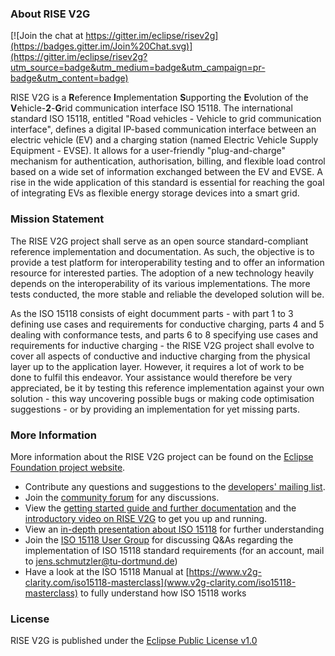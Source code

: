 ### About RISE V2G

[![Join the chat at https://gitter.im/eclipse/risev2g](https://badges.gitter.im/Join%20Chat.svg)](https://gitter.im/eclipse/risev2g?utm_source=badge&utm_medium=badge&utm_campaign=pr-badge&utm_content=badge)

RISE V2G is a **R**eference **I**mplementation **S**upporting the **E**volution of the **V**ehicle-**2**-**G**rid communication interface ISO 15118.
The international standard ISO 15118, entitled "Road vehicles - Vehicle to grid communication interface", defines a digital IP-based communication interface between an electric vehicle (EV) and a charging station (named Electric Vehicle Supply Equipment - EVSE). It allows for a user-friendly "plug-and-charge" mechanism for authentication, authorisation, billing, and flexible load control based on a wide set of information exchanged between the EV and EVSE.
A rise in the wide application of this standard is essential for reaching the goal of integrating EVs as flexible energy storage devices into a smart grid.


### Mission Statement
The RISE V2G project shall serve as an open source standard-compliant reference implementation and documentation. As such, the objective is to provide a test platform for interoperability testing and to offer an information resource for interested parties. The adoption of a new technology heavily depends on the interoperability of its various implementations. The more tests conducted, the more stable and reliable the developed solution will be.

As the ISO 15118 consists of eight documment parts - with part 1 to 3 defining use cases and requirements for conductive charging, parts 4 and 5 dealing with conformance tests, and parts 6 to 8 specifying use cases and requirements for inductive charging - the RISE V2G project shall evolve to cover all aspects of conductive and inductive charging from the physical layer up to the application layer. However, it requires a lot of work to be done to fulfil this endeavor.
Your assistance would therefore be very appreciated, be it by testing this reference implementation against your own solution - this way uncovering possible bugs or making code optimisation suggestions - or by providing an implementation for yet missing parts.

### More Information
More information about the RISE V2G project can be found on the [Eclipse Foundation project website](http://www.eclipse.org/risev2g). 

- Contribute any questions and suggestions to the [developers' mailing list](https://dev.eclipse.org/mailman/listinfo/risev2g-dev).
- Join the [community forum](http://www.eclipse.org/forums/index.php?t=thread&frm_id=310) for any discussions.
- View the [getting started guide and further documentation](https://wiki.eclipse.org/RISE_V2G) and the [introductory video on RISE V2G](https://www.youtube.com/watch?v=TarCZqbQ-Ko) to get you up and running.
- View an [in-depth presentation about ISO 15118](http://www.smart-v2g.info/blog/wp-content/uploads/2015/12/ISO-15118-Workshop-1.10.2015-Public-Download.pdf) for further understanding
- Join the [ISO 15118 User Group](http://extmgmt.kn.e-technik.tu-dortmund.de/) for discussing Q&As regarding the implementation of ISO 15118 standard requirements (for an account, mail to jens.schmutzler@tu-dortmund.de)
- Have a look at the ISO 15118 Manual at [https://www.v2g-clarity.com/iso15118-masterclass](www.v2g-clarity.com/iso15118-masterclass) to fully understand how ISO 15118 works

### License
RISE V2G is published under the [Eclipse Public License v1.0](http://projects.eclipse.org/content/eclipse-public-license-1.0)
